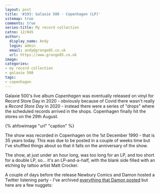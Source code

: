 ```yaml
---
layout: post
title: '#193: Galaxie 500 - Copenhagen (LP)'
sitemap: true
comments: true
series-title: My record collection 
catno: 12/045
author:
  display_name: Andy
  login: admin
  email: andy@grange85.co.uk
  url: https://www.grange85.co.uk
image:
categories:
- my record collection
- galaxie 500
tags:
- copenhagen
---
```

Galaxie 500's live album _Copenhagen_ was eventually released on vinyl for Record Store Day in 2020 - obviously because of Covid there wasn't really a _Record Store Day_ in 2020 - instead there were a series of "drops" where the scheduled records arrived in the shops. Copenhagen finally hit the stores on the 29th August.

{% ahfowimage "url" "caption" %}

The show was recorded in Copenhagen on the 1st December 1990 - that is 35 years today. This was due to be posted in a couple of weeks time but I've shuffled things about so that it falls on the anniversary of the show.

The show, at just under an hour long, was too long for an LP, and too short for a double LP, so... it's an LP-and-a-half, with the blank side filled with an etching by tattoo artist Matt Crocker.

A couple of days before the release Newbury Comics and Damon hosted a Twitter listening party - I've archived [everything that Damon posted](/articles/copenhagen-listening-party-27th-august-2020/) but here are a few nuggets:




